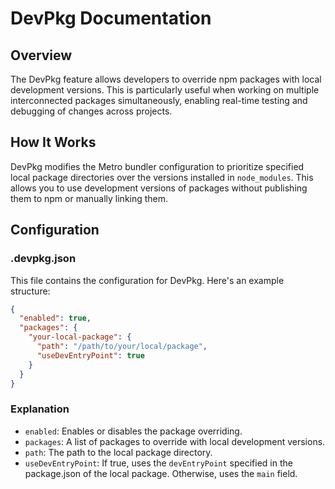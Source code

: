 # DevPkg Documentation

## Overview

The DevPkg feature allows developers to override npm packages with local development versions. This is particularly useful when working on multiple interconnected packages simultaneously, enabling real-time testing and debugging of changes across projects.

## How It Works

DevPkg modifies the Metro bundler configuration to prioritize specified local package directories over the versions installed in `node_modules`. This allows you to use development versions of packages without publishing them to npm or manually linking them.

## Configuration

### .devpkg.json

This file contains the configuration for DevPkg. Here's an example structure:

```json
{
  "enabled": true,
  "packages": {
    "your-local-package": {
      "path": "/path/to/your/local/package",
      "useDevEntryPoint": true
    }
  }
}
```

### Explanation

- `enabled`: Enables or disables the package overriding.
- `packages`: A list of packages to override with local development versions.
- `path`: The path to the local package directory.
- `useDevEntryPoint`: If true, uses the `devEntryPoint` specified in the package.json of the local package. Otherwise, uses the `main` field.
